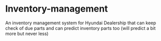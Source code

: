 # Inventory-management
An inventory management system for Hyundai Dealership that can keep check of due parts and can predict inventory parts too (will predict a bit more but never less)
